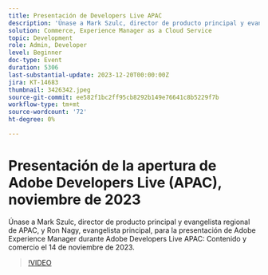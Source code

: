 ```yaml
---
title: Presentación de Developers Live APAC
description: 'Únase a Mark Szulc, director de producto principal y evangelista regional de APAC, y Ron Nagy, evangelista principal, para la presentación de Adobe Experience Manager durante Adobe Developers Live APAC: Contenido y comercio el 14 de noviembre de 2023.'
solution: Commerce, Experience Manager as a Cloud Service
topic: Development
role: Admin, Developer
level: Beginner
doc-type: Event
duration: 5306
last-substantial-update: 2023-12-20T00:00:00Z
jira: KT-14683
thumbnail: 3426342.jpeg
source-git-commit: ee582f1bc2ff95cb8292b149e76641c8b5229f7b
workflow-type: tm+mt
source-wordcount: '72'
ht-degree: 0%

---
```



# Presentación de la apertura de Adobe Developers Live (APAC), noviembre de 2023

Únase a Mark Szulc, director de producto principal y evangelista regional de APAC, y Ron Nagy, evangelista principal, para la presentación de Adobe Experience Manager durante Adobe Developers Live APAC: Contenido y comercio el 14 de noviembre de 2023.

>[!VIDEO](https://video.tv.adobe.com/v/3426342/?learn=on)
